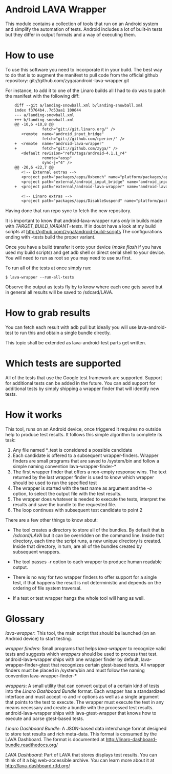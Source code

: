 Android LAVA Wrapper
====================

This module contains a collection of tools that run on an Android system and
simplify the automation of tests. Android includes a lot of built-in tests
but they differ in output formats and a way of executing them.

How to use
==========

To use this software you need to incorporate it in your build. The best way to
do that is to augment the manifest to pull code from the official github
repository: git://github.com/zyga/android-lava-wrapper.git

For instance, to add it to one of the Linaro builds all I had to do was to
patch the manifest with the following diff:

```diff
    diff --git a/landing-snowball.xml b/landing-snowball.xml
    index f3764b4..7d53aa1 100644
    --- a/landing-snowball.xml
    +++ b/landing-snowball.xml
    @@ -10,6 +10,8 @@
                fetch="git://git.linaro.org/" />
       <remote  name="android_input_bridge"
                fetch="git://github.com/rperier/" />
    +  <remote  name="android-lava-wrapper"
    +           fetch="git://github.com/zyga/" />
       <default revision="refs/tags/android-4.1.1_r4"
                remote="aosp"
                sync-j="4" />
    @@ -20,6 +22,7 @@
       <!-- External extras -->
       <project path="packages/apps/0xbench" name="platform/packages/apps/0xbench" revision="linaro-master" />
       <project path="external/android_input_bridge" name="android_input_bridge" remote="android_input_bridge" revision="master" />
    +  <project path="external/android-lava-wrapper" name="android-lava-wrapper" remote="android-lava-wrapper" revision="master" />
     
       <!-- Linaro extras -->
       <project path="packages/apps/DisableSuspend" name="platform/packages/apps/DisableSuspend" revision="master" />
```

Having done that run repo sync to fetch the new repository.

It is important to know that android-lava-wrapper runs _only_ in builds made
with *TARGET_BUILD_VARIANT=tests*. If in doubt have a look at my build scripts
at http://github.com/zyga/android-build-scripts The configurations ending with
-tests build the proper variant. 

Once you have a build transfer it onto your device (*make flash* if you have
used my build scripts) and get adb shell or direct serial shell to your device.
You will need to run as root so you may need to use su first.

To run all of the tests at once simply run:
    
    $ lava-wrapper --run-all-tests

Observe the output as tests fly by to know where each one gets saved but in
general all results will be saved to /sdcard/LAVA.

How to grab results
===================

You can fetch each result with adb pull but ideally you will use
lava-android-test to run this and obtain a single bundle directly.

This topic shall be extended as lava-android-test parts get written.

Which tests are supported
=========================

All of the tests that use the Google test framework are supported. Support for
additional tests can be added in the future. You can add support for additional
tests by simply shipping a wrapper finder that will identify new tests.

How it works
============

This tool, runs on an Android device, once triggered it requires no outside
help to produce test results. It follows this simple algorithm to complete its
task:

 1. Any file named \*\_test is considered a possible candidate
 2. Each candidate is offered to a subsequent wrapper-finders. Wrapper finders
    are small programs that are saved to /system/bin and follow a simple naming
    convention lava-wrapper-finder-\*
 3. The first wrapper finder that offers a non-empty response wins. The text
    returned by the last wrapper finder is used to know which wrapper should be
    used to run the specified test
 4. The wrapper is started with the test name as argument and the *-o* option,
    to select the output file with the test results. 
 5. The wrapper does whatever is needed to execute the tests, interpret the
    results and save the bundle to the requested file.
 6. The loop continues with subsequent test candidate to point 2

There are a few other things to know about:

 * The tool creates a directory to store all of the bundles. By default that is
   */sdcard/LAVA* but it can be overridden on the command line. Inside that
   directory, each time the script runs, a new unique directory is created.
   Inside that directory, in turn, are all of the bundles created by subsequent
   wrappers.

 * The tool passes *-r* option to each wrapper to produce human readable output.
 
 * There is no way for two wrapper finders to offer support for a single test,
   if that happens the result is not deterministic and depends on the ordering
   of file system traversal.

 * If a test or test wrapper hangs the whole tool will hang as well.

Glossary
========

*lava-wrapper*: This tool, the main script that should be launched (on an
Android device) to start testing.

*wrapper finders*: Small programs that helps *lava-wrapper* to recognize valid
tests and suggests which *wrappers* should be used to process that test.
android-lava-wrapper ships with one wrapper finder by default,
lava-wrapper-finder-gtest that recognizes certain gtest-based tests. All
wrapper finders must be placed in /system/bin and must follow the naming
convention lava-wrapper-finder-\*

*wrappers*: A small utility that can convert output of a certain kind of tests
into the *Linaro Dashboard Bundle* format. Each wrapper has a standardized
interface and must accept -o and -r options as well as a single argument that
points to the test to execute. The wrapper must execute the test in any means
necessary and create a bundle with the processed test results.
android-lava-wrapper ships with lava-gtest-wrapper that knows how to execute
and parse gtest-based tests.

*Linaro Dashboard Bundle*: A JSON-based data interchange format designed to
store test results and rich meta-data. This format is consumed by the LAVA
Dashboard. The format is documented at
http://linaro-dashboard-bundle.readthedocs.org/

*LAVA Dashboard*: Part of LAVA that stores displays test results. You can think
of it a big web-accessible archive. You can learn more about it at
http://lava-dashboard.rtfd.org/
